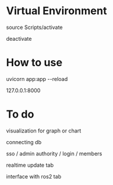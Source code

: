 # Virtual Environment
source Scripts/activate

deactivate

# How to use
uvicorn app:app --reload

127.0.0.1:8000

# To do
visualization for graph or chart

connecting db

sso / admin authority / login / members

realtime update tab

interface with ros2 tab



